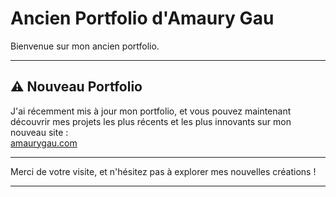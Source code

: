 # Ancien Portfolio d'Amaury Gau

Bienvenue sur mon ancien portfolio.

---

## ⚠️ Nouveau Portfolio

J'ai récemment mis à jour mon portfolio, et vous pouvez maintenant découvrir mes projets les plus récents et les plus innovants sur mon nouveau site :  
[amaurygau.com](https://amaurygau.com)

---

Merci de votre visite, et n'hésitez pas à explorer mes nouvelles créations !

---
